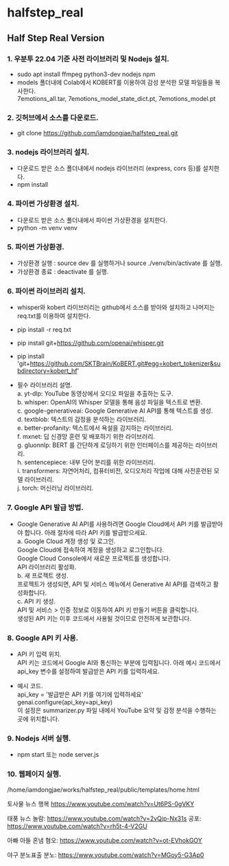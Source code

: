 # halfstep_real
## Half Step Real Version

### 1. 우분투 22.04 기준 사전 라이브러리 및 Nodejs 설치.
- sudo apt install ffmpeg python3-dev nodejs npm <br/>
- models 폴더내에 Colab에서 KOBERT를 이용하여 감성 분석한 모델 파일들을 복사한다.<br/>
  7emotions_all.tar, 7emotions_model_state_dict.pt, 7emotions_model.pt


### 2. 깃허브에서 소스를 다운로드.
- git clone https://github.com/iamdongjae/halfstep_real.git <br/>


### 3. nodejs 라이브러리 설치.
- 다운로드 받은 소스 폴더내에서 nodejs 라이브러리 (express, cors 등)를 설치한다.<br/>
- npm install <br/>


### 4. 파이썬 가상환경 설치.
- 다운로드 받은 소스 폴더내에서 파이썬 가상환경을 설치한다.<br/>
- python -m venv venv <br/>


### 5. 파이썬 가상환경.
- 가상환경 실행 : source dev 를 실행하거나 source ./venv/bin/activate 를 실행.<br/>
- 가상환경 종료 : deactivate 를 실행.<br/>


### 6. 파이썬 라이브러리 설치.
- whisper와 kobert 라이브러리는 github에서 소스를 받아와 설치하고 나머지는 req.txt를 이용하여 설치한다.<br/>
- pip install -r req.txt <br/>
- pip install git+https://github.com/openai/whisper.git <br/>
- pip install 'git+https://github.com/SKTBrain/KoBERT.git#egg=kobert_tokenizer&subdirectory=kobert_hf' <br/>

- 필수 라이브러리 설명.<br/>
  a. yt-dlp: YouTube 동영상에서 오디오 파일을 추출하는 도구.<br/>
  b. whisper: OpenAI의 Whisper 모델을 통해 음성 파일을 텍스트로 변환.<br/>
  c. google-generativeai: Google Generative AI API를 통해 텍스트를 생성.<br/>
  d. textblob: 텍스트의 감정을 분석하는 라이브러리.<br/>
  e. better-profanity: 텍스트에서 욕설을 감지하는 라이브러리.<br/>
  f. mxnet: 딥 신경망 훈련 및 배포하기 위한 라이브러리.<br/>
  g. gluonnlp: BERT 를 간단하게 로딩하기 위한 인터페이스를 제공하는 라이브러리.<br/>
  h. sentencepiece: 내부 단어 분리를 위한 라이브러리.<br/>
  i. transformers: 자연어처리, 컴퓨터비전, 오디오처리 작업에 대해 사전훈련된 모델 라이브러리.<br/>
  j. torch: 머신러닝 라이브러리.<br/>


### 7. Google API 발급 방법.
- Google Generative AI API를 사용하려면 Google Cloud에서 API 키를 발급받아야 합니다. 아래 절차에 따라 API 키를 발급받으세요.<br/>
  a. Google Cloud 계정 생성 및 로그인.<br/>
     Google Cloud에 접속하여 계정을 생성하고 로그인합니다.<br/>
     Google Cloud Console에서 새로운 프로젝트를 생성합니다.<br/>
     API 라이브러리 활성화.<br/>
  b. 새 프로젝트 생성.<br/>
     프로젝트가 생성되면, API 및 서비스 메뉴에서 Generative AI API를 검색하고 활성화합니다.<br/>
  c. API 키 생성.<br/>
     API 및 서비스 > 인증 정보로 이동하여 API 키 만들기 버튼을 클릭합니다.<br/>
     생성된 API 키는 이후 코드에서 사용될 것이므로 안전하게 보관합니다.<br/>


### 8. Google API 키 사용.
- API 키 입력 위치.<br/>
  API 키는 코드에서 Google AI와 통신하는 부분에 입력됩니다. 아래 예시 코드에서 api_key 변수를 설정하여 발급받은 API 키를 입력하세요.<br/>

- 예시 코드.<br/>
api_key = '발급받은 API 키를 여기에 입력하세요'<br/>
genai.configure(api_key=api_key)<br/>
이 설정은 summarizer.py 파일 내에서 YouTube 요약 및 감정 분석을 수행하는 곳에 위치합니다​.<br/>


### 9. Nodejs 서버 실행.
- npm start 또는 node server.js<br/>


### 10. 웹페이지 실행.
/home/iamdongjae/works/halfstep_real/public/templates/home.html <br/>



토사물 뉴스 행복
https://www.youtube.com/watch?v=Ut6PS-0gVKY

태풍 뉴스 
놀람: https://www.youtube.com/watch?v=2vQjp-Nx31s
공포: https://www.youtube.com/watch?v=rh5t-4-V2GU

아빠 아들 혼냄
혐오: https://www.youtube.com/watch?v=ot-EVhokGOY

야구 분노표출
분노: https://www.youtube.com/watch?v=MGoy5-G3Ap0
